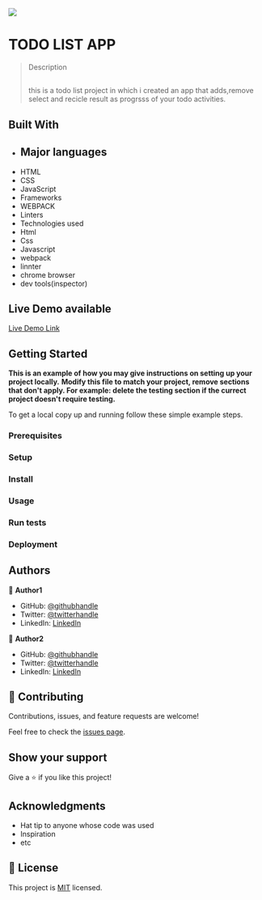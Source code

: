 ![](https://img.shields.io/badge/Microverse-blueviolet)

# TODO LIST APP

> Description
> ##
> this is a todo list project in which i created an app that adds,remove select and recicle result as progrsss of your todo activities.


## Built With

- ## Major languages
- HTML
- CSS
- JavaScript 
- Frameworks
- WEBPACK 
- Linters
- Technologies used
- Html
- Css
- Javascript
- webpack
- linnter
- chrome browser
- dev tools(inspector)

## Live Demo available 

[Live Demo Link](https://soulemanou-software.github.io/todo-list/)


## Getting Started

**This is an example of how you may give instructions on setting up your project locally.**
**Modify this file to match your project, remove sections that don't apply. For example: delete the testing section if the currect project doesn't require testing.**


To get a local copy up and running follow these simple example steps.

### Prerequisites

### Setup

### Install

### Usage

### Run tests

### Deployment



## Authors

👤 **Author1**

- GitHub: [@githubhandle](https://github.com/githubhandle)
- Twitter: [@twitterhandle](https://twitter.com/twitterhandle)
- LinkedIn: [LinkedIn](https://linkedin.com/in/linkedinhandle)

👤 **Author2**

- GitHub: [@githubhandle](https://github.com/githubhandle)
- Twitter: [@twitterhandle](https://twitter.com/twitterhandle)
- LinkedIn: [LinkedIn](https://linkedin.com/in/linkedinhandle)

## 🤝 Contributing

Contributions, issues, and feature requests are welcome!

Feel free to check the [issues page](../../issues/).

## Show your support

Give a ⭐️ if you like this project!

## Acknowledgments

- Hat tip to anyone whose code was used
- Inspiration
- etc

## 📝 License

This project is [MIT](./MIT.md) licensed.
